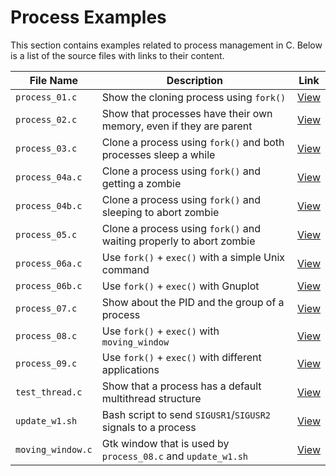# Process Examples

This section contains examples related to process management in C. Below is a list of the source files with links to their content.

| File Name          | Description | Link |
|--------------------|-------------|------|
| `process_01.c`     | Show the cloning process using `fork()` | [View](https://github.com/alainlebret/os/blob/master/exemplier/1_process/src/process_01.c) |
| `process_02.c`     | Show that processes have their own memory, even if they are parent | [View](https://github.com/alainlebret/os/blob/master/exemplier/1_process/src/process_02.c) |
| `process_03.c`     | Clone a process using `fork()` and both processes sleep a while | [View](https://github.com/alainlebret/os/blob/master/exemplier/1_process/src/process_03.c) |
| `process_04a.c`    | Clone a process using `fork()` and getting a zombie          | [View](https://github.com/alainlebret/os/blob/master/exemplier/1_process/src/process_04a.c) |
| `process_04b.c`    | Clone a process using `fork()` and sleeping to abort zombie  | [View](https://github.com/alainlebret/os/blob/master/exemplier/1_process/src/process_04b.c) |
| `process_05.c`     | Clone a process using `fork()` and waiting properly to abort zombie | [View](https://github.com/alainlebret/os/blob/master/exemplier/1_process/src/process_05.c) |
| `process_06a.c`    | Use `fork()` + `exec()` with a simple Unix command           | [View](https://github.com/alainlebret/os/blob/master/exemplier/1_process/src/process_06a.c) |
| `process_06b.c`    | Use `fork()` + `exec()` with Gnuplot                         | [View](https://github.com/alainlebret/os/blob/master/exemplier/1_process/src/process_06b.c) |
| `process_07.c`     | Show about the PID and the group of a process                | [View](https://github.com/alainlebret/os/blob/master/exemplier/1_process/src/process_07.c) |
| `process_08.c`     | Use `fork()` + `exec()` with `moving_window`                 | [View](https://github.com/alainlebret/os/blob/master/exemplier/1_process/src/process_08.c) |
| `process_09.c`     | Use `fork()` + `exec()` with different applications          | [View](https://github.com/alainlebret/os/blob/master/exemplier/1_process/src/process_09.c) |
| `test_thread.c`    | Show that a process has a default multithread structure      | [View](https://github.com/alainlebret/os/blob/master/exemplier/1_process/src/test_thread.c) |
| `update_w1.sh`     | Bash script to send `SIGUSR1`/`SIGUSR2` signals to a process | [View](https://github.com/alainlebret/os/blob/master/exemplier/1_process/src/update_w1.sh) |
| `moving_window.c`  | Gtk window that is used by `process_08.c` and `update_w1.sh` | [View](https://github.com/alainlebret/os/blob/master/exemplier/1_process/src/moving_window.c) |
